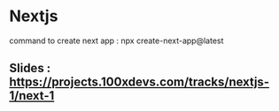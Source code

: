 # Nextjs

command to create next app : npx create-next-app@latest 

## Slides : https://projects.100xdevs.com/tracks/nextjs-1/next-1